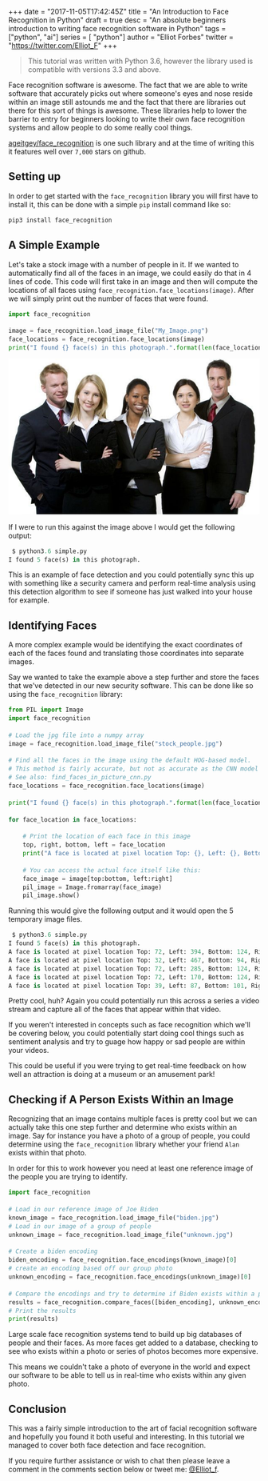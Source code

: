 +++
date = "2017-11-05T17:42:45Z"
title = "An Introduction to Face Recognition in Python"
draft = true
desc = "An absolute beginners introduction to writing face recognition software in Python"
tags = ["python", "ai"]
series = [ "python"]
author = "Elliot Forbes"
twitter = "https://twitter.com/Elliot_F"
+++

> This tutorial was written with Python 3.6, however the library used is compatible with versions 3.3 and above.

Face recognition software is awesome. The fact that we are able to write software that accurately picks out where someone's eyes and nose reside within an image still astounds me and the fact that there are libraries out there for this sort of things is awesome. These libraries help to lower the barrier to entry for beginners looking to write their own face recognition systems and allow people to do some really cool things.

[ageitgey/face_recognition](https://github.com/ageitgey/face_recognition) is one such library and at the time of writing this it features well over `7,000` stars on github.

## Setting up

In order to get started with the `face_recognition` library you will first have to install it, this can be done with a simple `pip` install command like so:

~~~py
pip3 install face_recognition
~~~

## A Simple Example

Let's take a stock image with a number of people in it. If we wanted to automatically find all of the faces in an image, we could easily do that in 4 lines of code. This code will first take in an image and then will compute the locations of all faces using `face_recognition.face_locations(image)`. After we will simply print out the number of faces that were found.

~~~py
import face_recognition

image = face_recognition.load_image_file("My_Image.png")
face_locations = face_recognition.face_locations(image)
print("I found {} face(s) in this photograph.".format(len(face_locations)))
~~~ 

![stock photo](/images/stock_people.jpg)

If I were to run this against the image above I would get the following output:

~~~py
 $ python3.6 simple.py
I found 5 face(s) in this photograph.
~~~

This is an example of face detection and you could potentially sync this up with something like a security camera and perform real-time analysis using this detection algorithm to see if someone has just walked into your house for example. 

## Identifying Faces

A more complex example would be identifying the exact coordinates of each of the faces found and translating those coordinates into separate images. 

Say we wanted to take the example above a step further and store the faces that we've detected in our new security software. This can be done like so using the `face_recognition` library:

~~~py
from PIL import Image
import face_recognition

# Load the jpg file into a numpy array
image = face_recognition.load_image_file("stock_people.jpg")

# Find all the faces in the image using the default HOG-based model.
# This method is fairly accurate, but not as accurate as the CNN model and not GPU accelerated.
# See also: find_faces_in_picture_cnn.py
face_locations = face_recognition.face_locations(image)

print("I found {} face(s) in this photograph.".format(len(face_locations)))

for face_location in face_locations:

    # Print the location of each face in this image
    top, right, bottom, left = face_location
    print("A face is located at pixel location Top: {}, Left: {}, Bottom: {}, Right: {}".format(top, left, bottom, right))

    # You can access the actual face itself like this:
    face_image = image[top:bottom, left:right]
    pil_image = Image.fromarray(face_image)
    pil_image.show()
~~~

Running this would give the following output and it would open the 5 temporary image files.

~~~py
 $ python3.6 simple.py
I found 5 face(s) in this photograph.
A face is located at pixel location Top: 72, Left: 394, Bottom: 124, Right: 446
A face is located at pixel location Top: 32, Left: 467, Bottom: 94, Right: 529
A face is located at pixel location Top: 72, Left: 285, Bottom: 124, Right: 337
A face is located at pixel location Top: 72, Left: 170, Bottom: 124, Right: 222
A face is located at pixel location Top: 39, Left: 87, Bottom: 101, Right: 149
~~~

Pretty cool, huh? Again you could potentially run this across a series a video stream and capture all of the faces that appear within that video. 

If you weren't interested in concepts such as face recognition which we'll be covering below, you could potentially start doing cool things such as sentiment analysis and try to guage how happy or sad people are within your videos.

This could be useful if you were trying to get real-time feedback on how well an attraction is doing at a museum or an amusement park!

## Checking if A Person Exists Within an Image

Recognizing that an image contains multiple faces is pretty cool but we can actually take this one step further and determine who exists within an image. Say for instance you have a photo of a group of people, you could determine using the `face_recognition` library whether your friend `Alan` exists within that photo. 

In order for this to work however you need at least one reference image of the people you are trying to identify.

~~~py
import face_recognition

# Load in our reference image of Joe Biden
known_image = face_recognition.load_image_file("biden.jpg")
# Load in our image of a group of people
unknown_image = face_recognition.load_image_file("unknown.jpg")

# Create a biden encoding
biden_encoding = face_recognition.face_encodings(known_image)[0]
# create an encoding based off our group photo
unknown_encoding = face_recognition.face_encodings(unknown_image)[0]

# Compare the encodings and try to determine if Biden exists within a photo
results = face_recognition.compare_faces([biden_encoding], unknown_encoding)
# Print the results
print(results)
~~~

Large scale face recognition systems tend to build up big databases of people and their faces. As more faces get added to a database, checking to see who exists within a photo or series of photos becomes more expensive. 

This means we couldn't take a photo of everyone in the world and expect our software to be able to tell us in real-time who exists within any given photo. 

## Conclusion

This was a fairly simple introduction to the art of facial recognition software and hopefully you found it both useful and interesting. In this tutorial we managed to cover both face detection and face recognition. 

If you require further assistance or wish to chat then please leave a comment in the comments section below or tweet me: [@Elliot_f](https://twitter.com/elliot_f).